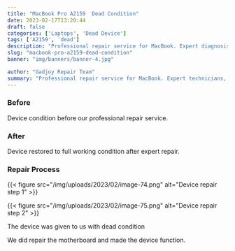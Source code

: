 ```yaml
---
title: "MacBook Pro A2159  Dead Condition"
date: 2023-02-17T13:20:44
draft: false
categories: ['Laptops', 'Dead Device']
tags: ['A2159', 'dead']
description: "Professional repair service for MacBook. Expert diagnosis and quality repairs in Bangalore."
slug: "macbook-pro-a2159-dead-condition"
banner: "img/banners/banner-4.jpg"

author: "Gadjoy Repair Team"
summary: "Professional repair service for MacBook. Expert technicians, quality parts, warranty included."
---
```



### Before

Device condition before our professional repair service.

### After

Device restored to full working condition after expert repair.

### Repair Process

{{< figure src="/img/uploads/2023/02/image-74.png" alt="Device repair step 1" >}}

{{< figure src="/img/uploads/2023/02/image-75.png" alt="Device repair step 2" >}}


The device was given to us with dead condition

We did repair the motherboard and made the device function.